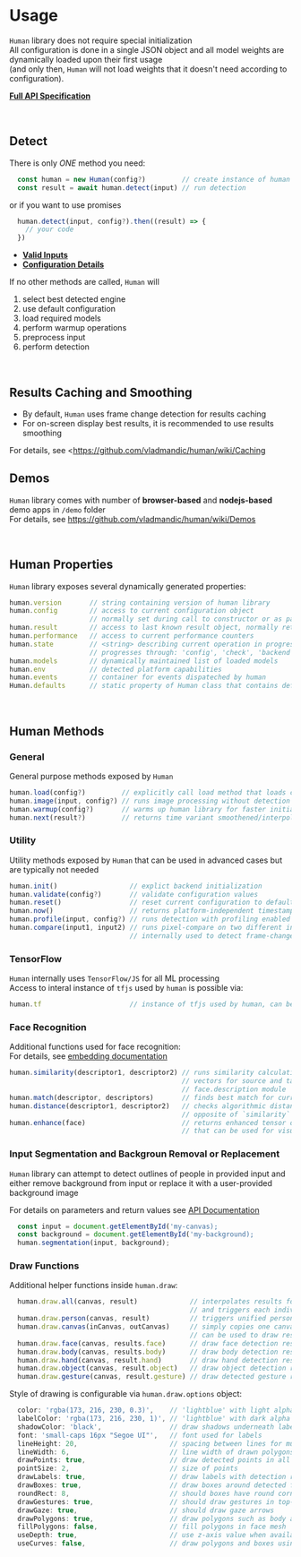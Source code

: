 # Usage

`Human` library does not require special initialization  
All configuration is done in a single JSON object and all model weights are dynamically loaded upon their first usage  
(and only then, `Human` will not load weights that it doesn't need according to configuration).

[**Full API Specification**](https://vladmandic.github.io/human/typedoc/classes/Human.html)

<br>

## Detect

There is only *ONE* method you need:

```js
  const human = new Human(config?)         // create instance of human
  const result = await human.detect(input) // run detection
```

or if you want to use promises

```js
  human.detect(input, config?).then((result) => {
    // your code
  })
```

- [**Valid Inputs**](https://github.com/vladmandic/human/wiki/Inputs)
- [**Configuration Details**](https://github.com/vladmandic/human/wiki/Config)

If no other methods are called, `Human` will
1. select best detected engine
2. use default configuration
3. load required models
4. perform warmup operations
5. preprocess input
6. perform detection

<br>

## Results Caching and Smoothing

- By default, `Human` uses frame change detection for results caching  
- For on-screen display best results, it is recommended to use results smoothing 

For details, see <https://github.com/vladmandic/human/wiki/Caching

## Demos

`Human` library comes with number of **browser-based** and **nodejs-based** demo apps in `/demo` folder  
For details, see <https://github.com/vladmandic/human/wiki/Demos>

<br>

## Human Properties

`Human` library exposes several dynamically generated properties:

```js
human.version       // string containing version of human library
human.config        // access to current configuration object
                    // normally set during call to constructor or as parameter to detect()
human.result        // access to last known result object, normally returned via call to detect()
human.performance   // access to current performance counters
human.state         // <string> describing current operation in progress
                    // progresses through: 'config', 'check', 'backend', 'load', 'run:<model>', 'idle'
human.models        // dynamically maintained list of loaded models
human.env           // detected platform capabilities
human.events        // container for events dispateched by human
Human.defaults      // static property of Human class that contains default configuration
```

<br>

## Human Methods

### General

General purpose methods exposed by `Human`

```js
human.load(config?)         // explicitly call load method that loads configured models
human.image(input, config?) // runs image processing without detection and returns canvas and tensor
human.warmup(config?)       // warms up human library for faster initial execution after loading
human.next(result?)         // returns time variant smoothened/interpolated result based on last known result
```

### Utility 

Utility methods exposed by `Human` that can be used in advanced cases but are typically not needed

```js
human.init()                  // explict backend initialization
human.validate(config?)       // validate configuration values
human.reset()                 // reset current configuration to default values
human.now()                   // returns platform-independent timestamp, used for performance measurements
human.profile(input, config?) // runs detection with profiling enabled and returns information on top-20 kernels
human.compare(input1, input2) // runs pixel-compare on two different inputs and returns score
                              // internally used to detect frame-changes and cache validations
```

### TensorFlow

`Human` internally uses `TensorFlow/JS` for all ML processing  
Access to interal instance of `tfjs` used by `human` is possible via:

```js
human.tf                      // instance of tfjs used by human, can be embedded or externally loaded
```
### Face Recognition

Additional functions used for face recognition:  
For details, see [embedding documentation](https://github.com/vladmandic/human/wiki/Embedding)

```js
human.similarity(descriptor1, descriptor2) // runs similarity calculation between two provided embedding vectors
                                           // vectors for source and target must be previously detected using
                                           // face.description module
human.match(descriptor, descriptors)       // finds best match for current face in a provided list of faces
human.distance(descriptor1, descriptor2)   // checks algorithmic distance between two descriptors
                                           // opposite of `similarity`
human.enhance(face)                        // returns enhanced tensor of a previously detected face
                                           // that can be used for visualizations
```

### Input Segmentation and Backgroun Removal or Replacement

`Human` library can attempt to detect outlines of people in provided input and either remove background from input
or replace it with a user-provided background image

For details on parameters and return values see [API Documentation](https://vladmandic.github.io/human/typedoc/classes/Human.html#segmentation)

```js
  const input = document.getElementById('my-canvas);
  const background = document.getElementById('my-background);
  human.segmentation(input, background);
```

### Draw Functions

Additional helper functions inside `human.draw`:

```js
  human.draw.all(canvas, result)             // interpolates results for smoother operations
                                             // and triggers each individual draw operation
  human.draw.person(canvas, result)          // triggers unified person analysis and draws bounding box
  human.draw.canvas(inCanvas, outCanvas)     // simply copies one canvas to another,  
                                             // can be used to draw results.canvas to user canvas on page
  human.draw.face(canvas, results.face)      // draw face detection results to canvas
  human.draw.body(canvas, results.body)      // draw body detection results to canvas
  human.draw.hand(canvas, result.hand)       // draw hand detection results to canvas
  human.draw.object(canvas, result.object)   // draw object detection results to canvas
  human.draw.gesture(canvas, result.gesture) // draw detected gesture results to canvas
```

Style of drawing is configurable via `human.draw.options` object:

```js
  color: 'rgba(173, 216, 230, 0.3)',    // 'lightblue' with light alpha channel
  labelColor: 'rgba(173, 216, 230, 1)', // 'lightblue' with dark alpha channel
  shadowColor: 'black',                 // draw shadows underneath labels, set to blank to disable
  font: 'small-caps 16px "Segoe UI"',   // font used for labels
  lineHeight: 20,                       // spacing between lines for multi-line labels
  lineWidth: 6,                         // line width of drawn polygons
  drawPoints: true,                     // draw detected points in all objects
  pointSize: 2,                         // size of points
  drawLabels: true,                     // draw labels with detection results
  drawBoxes: true,                      // draw boxes around detected faces
  roundRect: 8,                         // should boxes have round corners and rounding value
  drawGestures: true,                   // should draw gestures in top-left part of the canvas
  drawGaze: true,                       // should draw gaze arrows
  drawPolygons: true,                   // draw polygons such as body and face mesh
  fillPolygons: false,                  // fill polygons in face mesh
  useDepth: true,                       // use z-axis value when available to determine color shade
  useCurves: false,                     // draw polygons and boxes using smooth curves instead of lines
```

<br>

